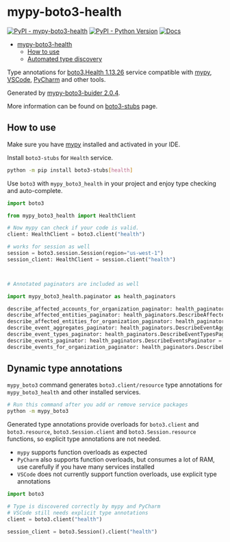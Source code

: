 # mypy-boto3-health

[![PyPI - mypy-boto3-health](https://img.shields.io/pypi/v/mypy-boto3-health.svg?color=blue)](https://pypi.org/project/mypy-boto3-health)
[![PyPI - Python Version](https://img.shields.io/pypi/pyversions/mypy-boto3-health.svg?color=blue)](https://pypi.org/project/mypy-boto3-health)
[![Docs](https://img.shields.io/readthedocs/mypy-boto3-builder.svg?color=blue)](https://mypy-boto3-builder.readthedocs.io/)

- [mypy-boto3-health](#mypy-boto3-health)
  - [How to use](#how-to-use)
  - [Automated type discovery](#automated-type-discovery)

Type annotations for
[boto3.Health 1.13.26](https://boto3.amazonaws.com/v1/documentation/api/1.13.26/reference/services/health.html#Health) service
compatible with [mypy](https://github.com/python/mypy), [VSCode](https://code.visualstudio.com/),
[PyCharm](https://www.jetbrains.com/pycharm/) and other tools.

Generated by [mypy-boto3-buider 2.0.4](https://github.com/vemel/mypy_boto3_builder).

More information can be found on [boto3-stubs](https://pypi.org/project/boto3-stubs/) page.

## How to use

Make sure you have [mypy](https://github.com/python/mypy) installed and activated in your IDE.

Install `boto3-stubs` for `Health` service.

```bash
python -m pip install boto3-stubs[health]
```

Use `boto3` with `mypy_boto3_health` in your project and enjoy type checking and auto-complete.

```python
import boto3

from mypy_boto3_health import HealthClient

# Now mypy can check if your code is valid.
client: HealthClient = boto3.client("health")

# works for session as well
session = boto3.session.Session(region="us-west-1")
session_client: HealthClient = session.client("health")



# Annotated paginators are included as well

import mypy_boto3_health.paginator as health_paginators

describe_affected_accounts_for_organization_paginator: health_paginators.DescribeAffectedAccountsForOrganizationPaginator = client.get_paginator("describe_affected_accounts_for_organization")
describe_affected_entities_paginator: health_paginators.DescribeAffectedEntitiesPaginator = client.get_paginator("describe_affected_entities")
describe_affected_entities_for_organization_paginator: health_paginators.DescribeAffectedEntitiesForOrganizationPaginator = client.get_paginator("describe_affected_entities_for_organization")
describe_event_aggregates_paginator: health_paginators.DescribeEventAggregatesPaginator = client.get_paginator("describe_event_aggregates")
describe_event_types_paginator: health_paginators.DescribeEventTypesPaginator = client.get_paginator("describe_event_types")
describe_events_paginator: health_paginators.DescribeEventsPaginator = client.get_paginator("describe_events")
describe_events_for_organization_paginator: health_paginators.DescribeEventsForOrganizationPaginator = client.get_paginator("describe_events_for_organization")
```

## Dynamic type annotations

`mypy_boto3` command generates `boto3.client/resource` type annotations for
`mypy_boto3_health` and other installed services.

```bash
# Run this command after you add or remove service packages
python -m mypy_boto3
```

Generated type annotations provide overloads for `boto3.client` and `boto3.resource`,
`boto3.Session.client` and `boto3.Session.resource` functions,
so explicit type annotations are not needed.

- `mypy` supports function overloads as expected
- `PyCharm` also supports function overloads, but consumes a lot of RAM, use carefully if you have many services installed
- `VSCode` does not currently support function overloads, use explicit type annotations

```python
import boto3

# Type is discovered correctly by mypy and PyCharm
# VSCode still needs explicit type annotations
client = boto3.client("health")

session_client = boto3.Session().client("health")
```
